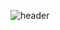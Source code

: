 ![header](https://capsule-render.vercel.app/api?type=waving&color=auto&height=300&section=header&text=OH!%20JUNGMIN&fontSize=90&animation=fadeIn&fontAlignY=38&desc=다방면을%20고민하고%20생각하는%20장소!&descAlignY=51&descAlign=62)

